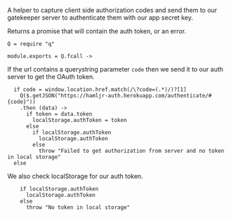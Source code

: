 A helper to capture client side authorization codes and send them to our gatekeeper
server to authenticate them with our app secret key.

Returns a promise that will contain the auth token, or an error.

    Q = require "q"

    module.exports = Q.fcall ->

If the url contains a querystring parameter `code` then we send it to our auth
server to get the OAuth token.

      if code = window.location.href.match(/\?code=(.*)/)?[1]
        Q($.getJSON("https://hamljr-auth.herokuapp.com/authenticate/#{code}"))
        .then (data) ->
          if token = data.token
            localStorage.authToken = token
          else
            if localStorage.authToken
              localStorage.authToken
            else
              throw "Failed to get authorization from server and no token in local storage"
      else

We also check localStorage for our auth token.

        if localStorage.authToken
          localStorage.authToken
        else
          throw "No token in local storage"
